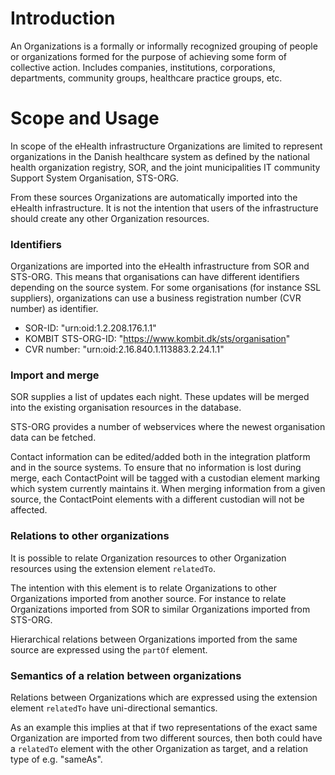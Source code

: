 # Introduction
An Organizations is a formally or informally recognized grouping of people or organizations formed for the purpose of achieving some form of collective action. Includes companies, institutions, corporations, departments, community groups, healthcare practice groups, etc.

# Scope and Usage
In scope of the eHealth infrastructure Organizations are limited to represent organizations in the Danish healthcare system as defined by the national health organization registry, SOR, and the joint municipalities IT community Support System Organisation, STS-ORG. 

From these sources Organizations are automatically imported into the eHealth infrastructure. It is not the intention that users of the infrastructure should create any other Organization resources.

### Identifiers
Organizations are imported into the eHealth infrastructure from SOR and STS-ORG. This means that organisations can have different identifiers depending on the source system. For some organisations (for instance SSL suppliers), organizations can use a business registration number (CVR number) as identifier.

* SOR-ID: "urn:oid:1.2.208.176.1.1"
* KOMBIT STS-ORG-ID: "https://www.kombit.dk/sts/organisation"
* CVR number: "urn:oid:2.16.840.1.113883.2.24.1.1"

### Import and merge
SOR supplies a list of updates each night. These updates will be merged into the existing organisation resources in the database.

STS-ORG provides a number of webservices where the newest organisation data can be fetched. 

Contact information can be edited/added both in the integration platform and in the source systems. To ensure that no information is lost during merge, each ContactPoint will be tagged with a custodian element marking which system currently maintains it. When merging information from a given source, the ContactPoint elements with a different custodian will not be affected.

### Relations to other organizations
It is possible to relate Organization resources to other Organization resources using the extension element `relatedTo`.

The intention with this element is to relate Organizations to other Organizations imported from another source. For instance to relate Organizations imported from SOR to similar Organizations imported from STS-ORG.

Hierarchical relations between Organizations imported from the same source are expressed using the `partOf` element.

### Semantics of a relation between organizations
Relations between Organizations which are expressed using the extension element `relatedTo` have uni-directional semantics.

As an example this implies at that if two representations of the exact same Organization are imported from two different sources, then both could have a `relatedTo` element with the other Organization as target, and a relation type of e.g. "sameAs".
